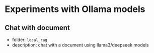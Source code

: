 # Experiments with Ollama models

## Chat with document

- folder: `local_rag`
- description: chat with a document using llama3/deepseek models